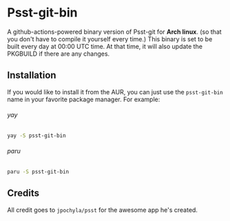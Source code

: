 # Psst-git-bin

A github-actions-powered binary version of Psst-git for **Arch linux**. (so that you don't have to compile it yourself every time.) This binary is set to be built every day at 00:00 UTC time. At that time, it will also update the PKGBUILD if there are any changes.

## Installation
If you would like to install it from the AUR, you can just use the `psst-git-bin` name in your favorite package manager. For example:

###### yay
```bash
yay -S psst-git-bin
```
###### paru
```bash
paru -S psst-git-bin
```

## Credits
All credit goes to `jpochyla/psst` for the awesome app he's created.
